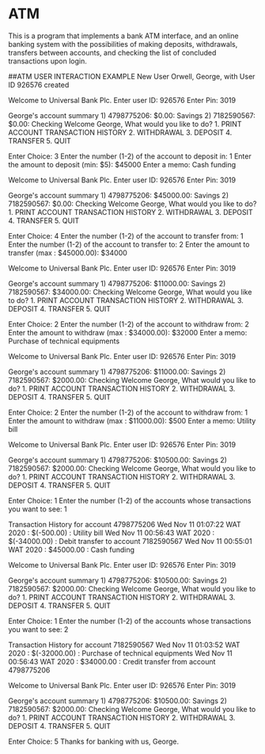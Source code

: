 # ATM
This is a program that implements a bank ATM interface, and an online banking system with the possibilities of making 
deposits, withdrawals, transfers between accounts, and checking the list of concluded transactions upon login.

##ATM USER INTERACTION EXAMPLE
New User Orwell, George, with User ID 926576 created

Welcome to Universal Bank Plc. 
Enter user ID: 926576
Enter Pin: 3019

George's account summary
     1) 4798775206: $0.00: Savings
     2) 7182590567: $0.00: Checking
Welcome George, What would you like to do?
    1. PRINT ACCOUNT TRANSACTION HISTORY
    2. WITHDRAWAL
    3. DEPOSIT
    4. TRANSFER
    5. QUIT

Enter Choice: 3
Enter the number (1-2) of the account to deposit in: 1
Enter the amount to deposit (min: $5): $45000
Enter a memo: Cash funding

Welcome to Universal Bank Plc. 
Enter user ID: 926576
Enter Pin: 3019

George's account summary
     1) 4798775206: $45000.00: Savings
     2) 7182590567: $0.00: Checking
Welcome George, What would you like to do?
    1. PRINT ACCOUNT TRANSACTION HISTORY
    2. WITHDRAWAL
    3. DEPOSIT
    4. TRANSFER
    5. QUIT

Enter Choice: 4
Enter the number (1-2) of the account to transfer from: 1
Enter the number (1-2) of the account to transfer to: 2
Enter the amount to transfer (max : $45000.00): $34000

Welcome to Universal Bank Plc. 
Enter user ID: 926576
Enter Pin: 3019

George's account summary
     1) 4798775206: $11000.00: Savings
     2) 7182590567: $34000.00: Checking
Welcome George, What would you like to do?
    1. PRINT ACCOUNT TRANSACTION HISTORY
    2. WITHDRAWAL
    3. DEPOSIT
    4. TRANSFER
    5. QUIT

Enter Choice: 2
Enter the number (1-2) of the account to withdraw from: 2
Enter the amount to withdraw (max : $34000.00): $32000
Enter a memo: Purchase of technical equipments

Welcome to Universal Bank Plc. 
Enter user ID: 926576
Enter Pin: 3019

George's account summary
     1) 4798775206: $11000.00: Savings
     2) 7182590567: $2000.00: Checking
Welcome George, What would you like to do?
    1. PRINT ACCOUNT TRANSACTION HISTORY
    2. WITHDRAWAL
    3. DEPOSIT
    4. TRANSFER
    5. QUIT

Enter Choice: 2
Enter the number (1-2) of the account to withdraw from: 1
Enter the amount to withdraw (max : $11000.00): $500
Enter a memo: Utility bill

Welcome to Universal Bank Plc. 
Enter user ID: 926576
Enter Pin: 3019

George's account summary
     1) 4798775206: $10500.00: Savings
     2) 7182590567: $2000.00: Checking
Welcome George, What would you like to do?
    1. PRINT ACCOUNT TRANSACTION HISTORY
    2. WITHDRAWAL
    3. DEPOSIT
    4. TRANSFER
    5. QUIT

Enter Choice: 1
Enter the number (1-2) of the accounts whose transactions you want to see: 1

Transaction History for account 4798775206
Wed Nov 11 01:07:22 WAT 2020 : $(-500.00) : Utility bill
Wed Nov 11 00:56:43 WAT 2020 : $(-34000.00) : Debit transfer to account 7182590567
Wed Nov 11 00:55:01 WAT 2020 : $45000.00 : Cash funding

Welcome to Universal Bank Plc. 
Enter user ID: 926576
Enter Pin: 3019

George's account summary
     1) 4798775206: $10500.00: Savings
     2) 7182590567: $2000.00: Checking
Welcome George, What would you like to do?
    1. PRINT ACCOUNT TRANSACTION HISTORY
    2. WITHDRAWAL
    3. DEPOSIT
    4. TRANSFER
    5. QUIT

Enter Choice: 1
Enter the number (1-2) of the accounts whose transactions you want to see: 2

Transaction History for account 7182590567
Wed Nov 11 01:03:52 WAT 2020 : $(-32000.00) : Purchase of technical equipments
Wed Nov 11 00:56:43 WAT 2020 : $34000.00 : Credit transfer from account 4798775206

Welcome to Universal Bank Plc. 
Enter user ID: 926576
Enter Pin: 3019

George's account summary
     1) 4798775206: $10500.00: Savings
     2) 7182590567: $2000.00: Checking
Welcome George, What would you like to do?
    1. PRINT ACCOUNT TRANSACTION HISTORY
    2. WITHDRAWAL
    3. DEPOSIT
    4. TRANSFER
    5. QUIT

Enter Choice: 5
Thanks for banking with us, George.
